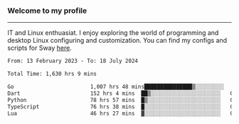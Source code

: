 ### Welcome to my profile

---

IT and Linux enthuasiat. I enjoy exploring the world of programming and desktop Linux configuring and customization. You can find my configs and scripts for Sway [here](https://github.com/uroborosq/mess-of-linux-configurations).

<!-- <div display="block">
 	<img align="left" width="48%" alt="isocalendar" src=".github/metrics/isocalendar_metrics.svg" />
	<img align="center" width="48%" alt="contributions" src=".github/metrics/contributions_metrics.svg" />
	<img align="center" alt="languages" src=".github/metrics/languages_metrics.svg" />
</div> -->

<!-- ![](https://komarev.com/ghpvc/?username=uroborosq&color=success&style=flat-square) -->
<!-- [](https://img.shields.io/github/last-commit/uroborosq/uroborosq?label=Profile%20updated&style=flat-square) -->

<!--START_SECTION:waka-->

```txt
From: 13 February 2023 - To: 18 July 2024

Total Time: 1,630 hrs 9 mins

Go                        1,007 hrs 48 mins███████████████▒░░░░░░░░░   61.19 %
Dart                      152 hrs 4 mins  ██▒░░░░░░░░░░░░░░░░░░░░░░   09.23 %
Python                    78 hrs 57 mins  █▒░░░░░░░░░░░░░░░░░░░░░░░   04.79 %
TypeScript                76 hrs 38 mins  █░░░░░░░░░░░░░░░░░░░░░░░░   04.65 %
Lua                       46 hrs 27 mins  ▓░░░░░░░░░░░░░░░░░░░░░░░░   02.82 %
```

<!--END_SECTION:waka-->
